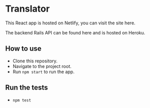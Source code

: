 # Translator

This React app is hosted on Netlify, you can visit the site here.

The backend Rails API can be found here and is hosted on Heroku.

## How to use

- Clone this repository.
- Navigate to the project root.
- Run `npm start` to run the app.

## Run the tests

- `npm test`
